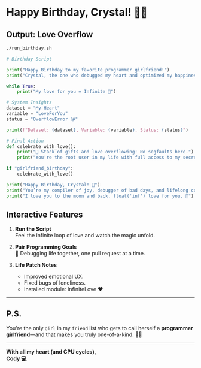# Happy Birthday, Crystal! 🎂🎉

## Output: Love Overflow

```bash
./run_birthday.sh
```

```python
# Birthday Script

print("Happy Birthday to my favorite programmer girlfriend!")
print("Crystal, the one who debugged my heart and optimized my happiness algorithm! 🎉❤️")

while True:
    print("My love for you = Infinite 🚀")

# System Insights
dataset = "My Heart"
variable = "LoveForYou"
status = "OverflowError 😘"

print(f"Dataset: {dataset}, Variable: {variable}, Status: {status}")

# Final Action
def celebrate_with_love():
    print("🎁 Stack of gifts and love overflowing! No segfaults here.")
    print("You're the root user in my life with full access to my secrets. (Firewall for everyone else 😉)")

if "girlfriend_birthday":
    celebrate_with_love()

print("Happy Birthday, Crystal! 💖")
print("You’re my compiler of joy, debugger of bad days, and lifelong commit partner. ❤️")
print("I love you to the moon and back. float('inf') love for you. 🥰")
```

## Interactive Features

1. **Run the Script**  
   Feel the infinite loop of love and watch the magic unfold.

2. **Pair Programming Goals**  
   🎯 Debugging life together, one pull request at a time.

3. **Life Patch Notes**  
   - Improved emotional UX.
   - Fixed bugs of loneliness.
   - Installed module: InfiniteLove ❤️

---

## P.S.  
You're the only `girl` in my `friend` list who gets to call herself a **programmer girlfriend**—and that makes you truly one-of-a-kind. 🥳✨

---

**With all my heart (and CPU cycles),**  
**Cody 💻**
